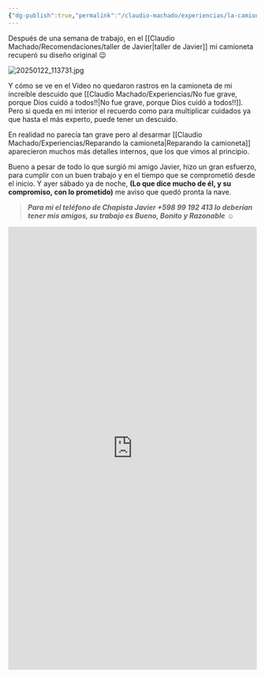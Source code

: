 ```yaml
---
{"dg-publish":true,"permalink":"/claudio-machado/experiencias/la-camioneta-como-nueva-otra-vez/"}
---
```


Después de una semana de trabajo, en el [[Claudio Machado/Recomendaciones/taller de Javier\|taller de Javier]]  mi camioneta recuperó su diseño original 😉

![20250122_113731.jpg](/img/user/Personal/Im%C3%A1genes/20250122_113731.jpg) 

Y cómo se ve en el Vídeo no quedaron rastros en la camioneta de mi increíble descuido que [[Claudio Machado/Experiencias/No fue grave, porque Dios cuidó a todos!!\|No fue grave, porque Dios cuidó a todos!!]]. Pero si queda en mi interior el recuerdo como para multiplicar cuidados ya que hasta el más experto, puede tener un descuido.

En realidad no parecía tan grave pero al desarmar [[Claudio Machado/Experiencias/Reparando la camioneta\|Reparando la camioneta]] aparecieron muchos más detalles internos, que los que vimos al principio.

Bueno a pesar de todo lo que surgió mi amigo Javier, hizo un gran esfuerzo, para cumplir con un buen trabajo y en el tiempo que se comprometió desde el inicio. Y ayer sábado ya de noche, **(Lo que dice mucho de él, y su compromiso, con lo prometido)** me aviso que quedó pronta la nave.

>***Para mi el teléfono de Chapista Javier  +598 99 192 413 lo deberían tener mis amigos, su trabajo es Bueno, Bonito y Razonable*** ☺️

<div style="position: relative; width: 100%; padding-bottom: 177.78%; height: 0; overflow: hidden;">
  <iframe 
    style="position: absolute; top: 0; left: 0; width: 100%; height: 100%;" 
    src="https://youtube.com/embed/fTGJOdLec-Q" 
    frameborder="0" allowfullscreen>
  </iframe>
</div>





